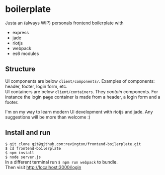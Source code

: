 # boilerplate

Justa an (always WIP) personals frontend boilerplate with
* express
* jade
* riotjs
* webpack
* es6 modules

## Structure
UI components are below `client/components/`. Examples of components: header, footer, login form, etc.  
UI containers are below `client/containers`. They *contain* components. For instance the login ~~page~~ container is made from a header, a login form and a footer.

I'm on my way to learn modern UI development with riotjs and jade. Any suggestions will be more than welcome :)

## Install and run
`$ git clone git@github.com:revington/frontend-boilerplate.git`  
`$ cd frontend-boilerplate`  
`$ npm install`  
`$ node server.js`  
In a different terminal run `$ npm run webpack` to bundle.  
Then visit [http://localhost:3000/login](http://localhost:3000/login)

